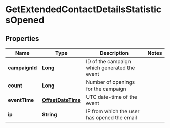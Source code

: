 
# GetExtendedContactDetailsStatisticsOpened

## Properties
Name | Type | Description | Notes
------------ | ------------- | ------------- | -------------
**campaignId** | **Long** | ID of the campaign which generated the event | 
**count** | **Long** | Number of openings for the campaign | 
**eventTime** | [**OffsetDateTime**](OffsetDateTime.md) | UTC date-time of the event | 
**ip** | **String** | IP from which the user has opened the email | 



